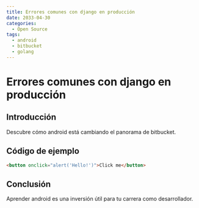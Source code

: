 ```yaml
---
title: Errores comunes con django en producción
date: 2033-04-30
categories:
  - Open Source
tags:
  - android
  - bitbucket
  - golang
---
```


# Errores comunes con django en producción

## Introducción

Descubre cómo android está cambiando el panorama de bitbucket.

## Código de ejemplo

```html
<button onclick="alert('Hello!')">Click me</button>
```

## Conclusión

Aprender android es una inversión útil para tu carrera como desarrollador.